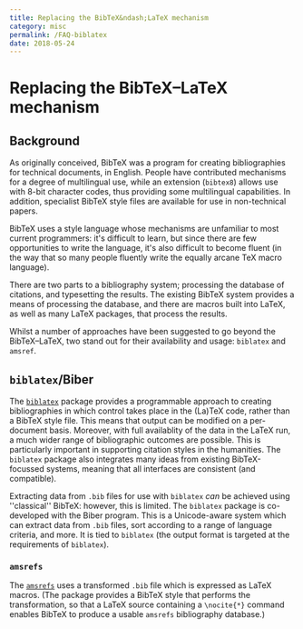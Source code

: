 ```yaml
---
title: Replacing the BibTeX&ndash;LaTeX mechanism
category: misc
permalink: /FAQ-biblatex
date: 2018-05-24
---
```


# Replacing the BibTeX&ndash;LaTeX mechanism

## Background

As originally conceived, BibTeX was a program for creating bibliographies for
technical documents, in English. People have contributed mechanisms for a
degree of multilingual use, while an extension (`bibtex8`) allows use with
8-bit character codes, thus providing some multilingual capabilities. In
addition, specialist BibTeX style files are available for use in non-technical
papers.

BibTeX uses a style language whose mechanisms are unfamiliar to
most current programmers: it's difficult to learn, but since there are
few opportunities to write the language, it's also difficult to become
fluent (in the way that so many people fluently write the equally
arcane TeX macro language). 

There are two parts to a bibliography system; processing the database
of citations, and typesetting the results.  The existing BibTeX
system provides a means of processing the database, and there are
macros built into LaTeX, as well as many LaTeX packages, that
process the results.

Whilst a number of approaches have been suggested to go beyond the
BibTeX&ndash;LaTeX, two stand out for their availability and usage:
`biblatex` and `amsref`.

## `biblatex`/Biber

The [`biblatex`](https://ctan.org/pkg/Biblatex) package provides a programmable
approach to creating bibliographies in which control takes place in the (La)TeX
code, rather than a BibTeX style file. This means that output can be modified
on a per-document basis. Moreover, with full availablity of the data in the
LaTeX run, a much wider range of bibliographic outcomes are possible. This is
particularly important in supporting citation styles in the humanities. The
`biblatex` package also integrates many ideas from existing BibTeX-focussed
systems, meaning that all interfaces are consistent (and compatible).

Extracting data from `.bib` files for use with `biblatex` _can_ be achieved
using ''classical'' BibTeX: however, this is limited. The `biblatex` package
is co-developed with the Biber program. This is a Unicode-aware system which
can extract data from `.bib` files, sort according to a range of language
criteria, and more. It is tied to `biblatex` (the output format is targeted
at the requirements of `biblatex`).

### `amsrefs`

The [`amsrefs`](https://ctan.org/pkg/amsrefs) uses a transformed `.bib` file
which is expressed as LaTeX macros.  (The package provides a
BibTeX style that performs the transformation, so that a LaTeX
source containing a `\nocite{*}` command enables BibTeX to
produce a usable `amsrefs` bibliography database.)


